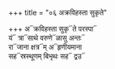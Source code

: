 +++
title = "०६ अक्रविहस्ता सुकृते"

+++
अ᳓क्रविहस्ता सुकृ᳓ते परस्पा᳓  
यं᳓ त्रा᳓साथे वरुणे᳓ळासु अन्तः᳓  
रा᳓जाना क्षत्र᳓म् अ᳓हृणीयमाना  
सह᳓स्रस्थूणम् बिभृथः सह᳓ द्वउ᳓